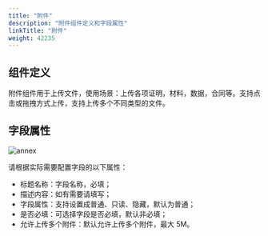 ```yaml
---
title: "附件"
description: "附件组件定义和字段属性"
linkTitle: "附件"
weight: 42235
---
```


## 组件定义

附件组件用于上传文件，使用场景：上传各项证明，材料，数据，合同等。支持点击或拖拽方式上传，支持上传多个不同类型的文件。

## 字段属性

![annex](/images/manual/component/annex.png)

请根据实际需要配置字段的以下属性：

- 标题名称：字段名称，必填；
- 描述内容：如有需要请填写；
- 字段属性：支持设置成普通、只读、隐藏，默认为普通；
- 是否必填：可选择字段是否必填，默认非必填；
- 允许上传多个附件：默认允许上传多个附件，最大 5M。
